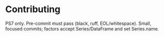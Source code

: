 # Contributing

PS7 only. Pre-commit must pass (black, ruff, EOL/whitespace).
Small, focused commits; factors accept Series/DataFrame and set Series.name.
